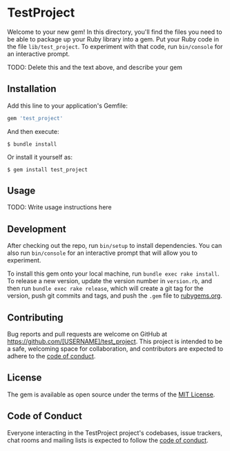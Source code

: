 # TestProject

Welcome to your new gem! In this directory, you'll find the files you need to be able to package up your Ruby library into a gem. Put your Ruby code in the file `lib/test_project`. To experiment with that code, run `bin/console` for an interactive prompt.

TODO: Delete this and the text above, and describe your gem

## Installation

Add this line to your application's Gemfile:

```ruby
gem 'test_project'
```

And then execute:

    $ bundle install

Or install it yourself as:

    $ gem install test_project

## Usage

TODO: Write usage instructions here

## Development

After checking out the repo, run `bin/setup` to install dependencies. You can also run `bin/console` for an interactive prompt that will allow you to experiment.

To install this gem onto your local machine, run `bundle exec rake install`. To release a new version, update the version number in `version.rb`, and then run `bundle exec rake release`, which will create a git tag for the version, push git commits and tags, and push the `.gem` file to [rubygems.org](https://rubygems.org).

## Contributing

Bug reports and pull requests are welcome on GitHub at https://github.com/[USERNAME]/test_project. This project is intended to be a safe, welcoming space for collaboration, and contributors are expected to adhere to the [code of conduct](https://github.com/[USERNAME]/test_project/blob/master/CODE_OF_CONDUCT.md).


## License

The gem is available as open source under the terms of the [MIT License](https://opensource.org/licenses/MIT).

## Code of Conduct

Everyone interacting in the TestProject project's codebases, issue trackers, chat rooms and mailing lists is expected to follow the [code of conduct](https://github.com/[USERNAME]/test_project/blob/master/CODE_OF_CONDUCT.md).
